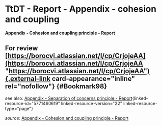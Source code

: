 
# TtDT - Report - Appendix - cohesion and coupling



**Appendix - Cohesion and coupling principle - Report**



## For review [https://borocvi.atlassian.net/l/cp/CrjojeAA](https://borocvi.atlassian.net/l/cp/CrjojeAA "https://borocvi.atlassian.net/l/cp/CrjojeAA"){.external-link card-appearance="inline" rel="nofollow"} {#Bookmark98}

see also: [Appendix - Separation of concerns principle -
Report](https://borocvi.atlassian.net/wiki/spaces/SB/pages/5771460619/Appendix+-+Separation+of+concerns+principle+-+Report "https://borocvi.atlassian.net/wiki/spaces/SB/pages/5771460619/Appendix+-+Separation+of+concerns+principle+-+Report"){linked-resource-id="5771460619"
linked-resource-version="22" linked-resource-type="page"}

*source*: [Appendix - Cohesion and coupling principle -
Report](https://borocvi.atlassian.net/wiki/spaces/SB/pages/5770412033/Appendix+-+Cohesion+and+coupling+principle+-+Report "https://borocvi.atlassian.net/wiki/spaces/SB/pages/5770412033/Appendix+-+Cohesion+and+coupling+principle+-+Report")
